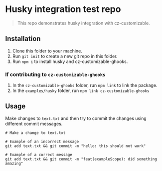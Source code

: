 # Husky integration test repo

> This repo demonstrates husky integration with cz-customizable.

## Installation

1. Clone this folder to your machine.
1. Run `git init` to create a new git repo in this folder.
1. Run `npm i` to install husky and cz-customizable-ghooks.

### If contributing to `cz-customizable-ghooks`

1. In the `cz-customizable-ghooks` folder, run `npm link` to link the package.
1. In the `examples/husky` folder, run `npm link cz-customizable-ghooks`

## Usage

Make changes to `text.txt` and then try to commit the changes using different commit messages.

```
# Make a change to text.txt

# Example of an incorrect message
git add text.txt && git commit -m "hello: this should not work"

# Example of a correct message
git add text.txt && git commit -m "feat(exampleScope): did something amazing"

```
